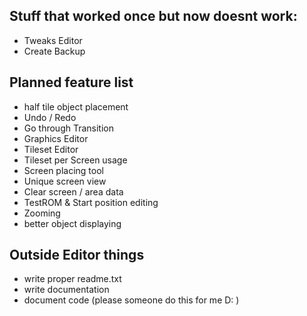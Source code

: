 ﻿## Stuff that worked once but now doesnt work:
 - Tweaks Editor
 - Create Backup

## Planned feature list
 - half tile object placement
 - Undo / Redo
 - Go through Transition
 - Graphics Editor
 - Tileset Editor
 - Tileset per Screen usage
 - Screen placing tool
 - Unique screen view
 - Clear screen / area data
 - TestROM & Start position editing
 - Zooming
 - better object displaying

## Outside Editor things
 - write proper readme.txt
 - write documentation
 - document code (please someone do this for me D: )